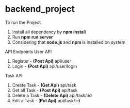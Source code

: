# backend_project

To run the Project 
1) Install all dependency by **npm install**
2) Run **npm run server**
3) Considering that **node.js** and **npm** is installed on system


API Endpoints
User API
1) Register - **(Post Api)** api/user
2) Login - **(Post Api)** api/user/login

Task API
1) Create Task - **(Get Api)** api/task
2) Get all Task - **(Post Api)** api/task
3) Delete a Task - **(Delete Api)** api/task/:id
4) Edit a Task - **(Put Api)** api/task/:id
